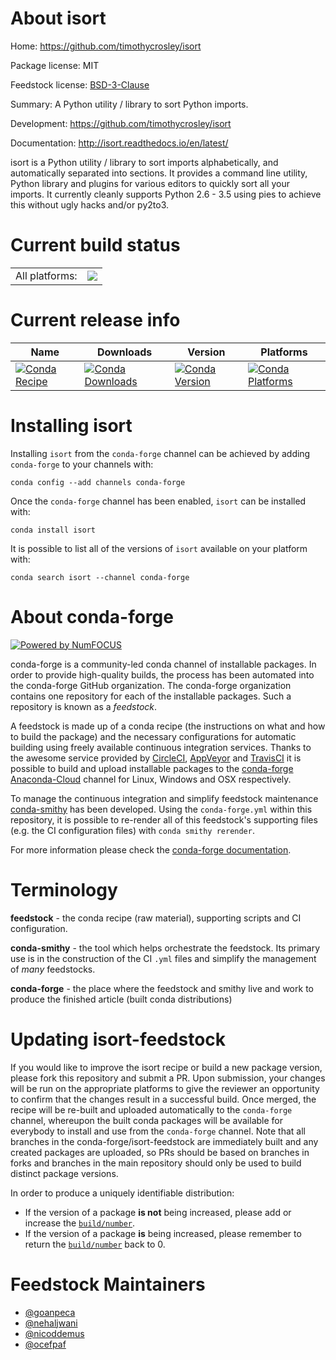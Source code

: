 About isort
===========

Home: https://github.com/timothycrosley/isort

Package license: MIT

Feedstock license: [BSD-3-Clause](https://github.com/conda-forge/isort-feedstock/blob/master/LICENSE.txt)

Summary: A Python utility / library to sort Python imports.

Development: https://github.com/timothycrosley/isort

Documentation: http://isort.readthedocs.io/en/latest/

isort is a Python utility / library to sort imports alphabetically, and
automatically separated into sections. It provides a command line utility,
Python library and plugins for various editors to quickly sort all your
imports. It currently cleanly supports Python 2.6 - 3.5 using pies to
achieve this without ugly hacks and/or py2to3.


Current build status
====================


<table><tr><td>All platforms:</td>
    <td>
      <a href="https://dev.azure.com/conda-forge/feedstock-builds/_build/latest?definitionId=466&branchName=master">
        <img src="https://dev.azure.com/conda-forge/feedstock-builds/_apis/build/status/isort-feedstock?branchName=master">
      </a>
    </td>
  </tr>
</table>

Current release info
====================

| Name | Downloads | Version | Platforms |
| --- | --- | --- | --- |
| [![Conda Recipe](https://img.shields.io/badge/recipe-isort-green.svg)](https://anaconda.org/conda-forge/isort) | [![Conda Downloads](https://img.shields.io/conda/dn/conda-forge/isort.svg)](https://anaconda.org/conda-forge/isort) | [![Conda Version](https://img.shields.io/conda/vn/conda-forge/isort.svg)](https://anaconda.org/conda-forge/isort) | [![Conda Platforms](https://img.shields.io/conda/pn/conda-forge/isort.svg)](https://anaconda.org/conda-forge/isort) |

Installing isort
================

Installing `isort` from the `conda-forge` channel can be achieved by adding `conda-forge` to your channels with:

```
conda config --add channels conda-forge
```

Once the `conda-forge` channel has been enabled, `isort` can be installed with:

```
conda install isort
```

It is possible to list all of the versions of `isort` available on your platform with:

```
conda search isort --channel conda-forge
```


About conda-forge
=================

[![Powered by NumFOCUS](https://img.shields.io/badge/powered%20by-NumFOCUS-orange.svg?style=flat&colorA=E1523D&colorB=007D8A)](http://numfocus.org)

conda-forge is a community-led conda channel of installable packages.
In order to provide high-quality builds, the process has been automated into the
conda-forge GitHub organization. The conda-forge organization contains one repository
for each of the installable packages. Such a repository is known as a *feedstock*.

A feedstock is made up of a conda recipe (the instructions on what and how to build
the package) and the necessary configurations for automatic building using freely
available continuous integration services. Thanks to the awesome service provided by
[CircleCI](https://circleci.com/), [AppVeyor](https://www.appveyor.com/)
and [TravisCI](https://travis-ci.com/) it is possible to build and upload installable
packages to the [conda-forge](https://anaconda.org/conda-forge)
[Anaconda-Cloud](https://anaconda.org/) channel for Linux, Windows and OSX respectively.

To manage the continuous integration and simplify feedstock maintenance
[conda-smithy](https://github.com/conda-forge/conda-smithy) has been developed.
Using the ``conda-forge.yml`` within this repository, it is possible to re-render all of
this feedstock's supporting files (e.g. the CI configuration files) with ``conda smithy rerender``.

For more information please check the [conda-forge documentation](https://conda-forge.org/docs/).

Terminology
===========

**feedstock** - the conda recipe (raw material), supporting scripts and CI configuration.

**conda-smithy** - the tool which helps orchestrate the feedstock.
                   Its primary use is in the construction of the CI ``.yml`` files
                   and simplify the management of *many* feedstocks.

**conda-forge** - the place where the feedstock and smithy live and work to
                  produce the finished article (built conda distributions)


Updating isort-feedstock
========================

If you would like to improve the isort recipe or build a new
package version, please fork this repository and submit a PR. Upon submission,
your changes will be run on the appropriate platforms to give the reviewer an
opportunity to confirm that the changes result in a successful build. Once
merged, the recipe will be re-built and uploaded automatically to the
`conda-forge` channel, whereupon the built conda packages will be available for
everybody to install and use from the `conda-forge` channel.
Note that all branches in the conda-forge/isort-feedstock are
immediately built and any created packages are uploaded, so PRs should be based
on branches in forks and branches in the main repository should only be used to
build distinct package versions.

In order to produce a uniquely identifiable distribution:
 * If the version of a package **is not** being increased, please add or increase
   the [``build/number``](https://docs.conda.io/projects/conda-build/en/latest/resources/define-metadata.html#build-number-and-string).
 * If the version of a package **is** being increased, please remember to return
   the [``build/number``](https://docs.conda.io/projects/conda-build/en/latest/resources/define-metadata.html#build-number-and-string)
   back to 0.

Feedstock Maintainers
=====================

* [@goanpeca](https://github.com/goanpeca/)
* [@nehaljwani](https://github.com/nehaljwani/)
* [@nicoddemus](https://github.com/nicoddemus/)
* [@ocefpaf](https://github.com/ocefpaf/)

